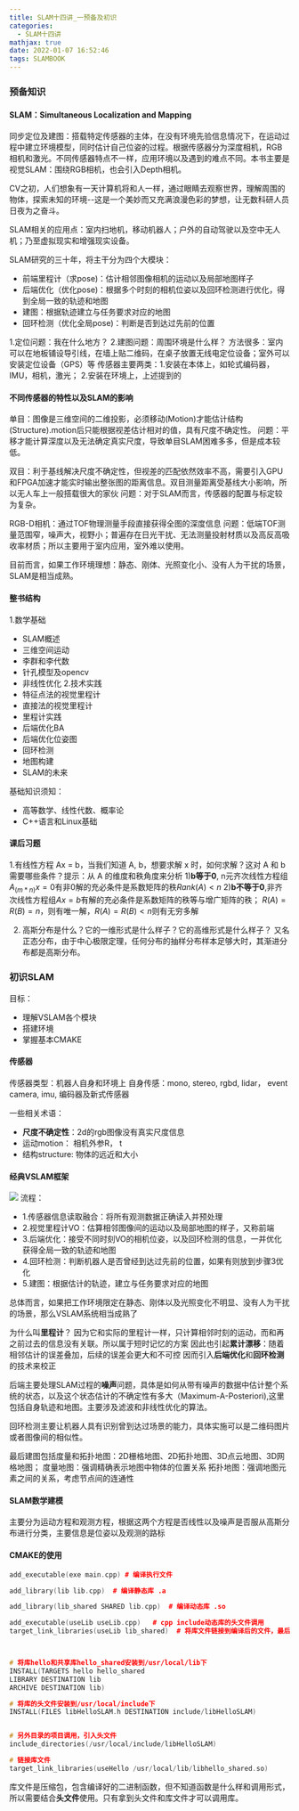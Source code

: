 ```yaml
---
title: SLAM十四讲_一预备及初识
categories:
  - SLAM十四讲
mathjax: true
date: 2022-01-07 16:52:46
tags: SLAMBOOK
---
```


### 预备知识

#### SLAM：Simultaneous Localization and Mapping
同步定位及建图：搭载特定传感器的主体，在没有环境先验信息情况下，在运动过程中建立环境模型，同时估计自己位姿的过程。根据传感器分为深度相机，RGB相机和激光。不同传感器特点不一样，应用环境以及遇到的难点不同。本书主要是视觉SLAM：围绕RGB相机，也会引入Depth相机。

CV之初，人们想象有一天计算机将和人一样，通过眼睛去观察世界，理解周围的物体，探索未知的环境--这是一个美妙而又充满浪漫色彩的梦想，让无数科研人员日夜为之奋斗。

SLAM相关的应用点：室内扫地机，移动机器人；户外的自动驾驶以及空中无人机；乃至虚拟现实和增强现实设备。

SLAM研究的三十年，将主干分为四个大模块：
- 前端里程计（求pose)：估计相邻图像相机的运动以及局部地图样子
- 后端优化（优化pose)：根据多个时刻的相机位姿以及回环检测进行优化，得到全局一致的轨迹和地图
- 建图：根据轨迹建立与任务要求对应的地图
- 回环检测（优化全局pose)：判断是否到达过先前的位置

1.定位问题：我在什么地方？
2.建图问题：周围环境是什么样？
方法很多：室内可以在地板铺设导引线，在墙上贴二维码，在桌子放置无线电定位设备；室外可以安装定位设备（GPS）等
传感器主要两类：1.安装在本体上，如轮式编码器，IMU，相机，激光； 2.安装在环境上，上述提到的

#### 不同传感器的特性以及SLAM的影响
单目：图像是三维空间的二维投影，必须移动(Motion)才能估计结构(Structure).motion后只能根据视差估计相对的值，具有尺度不确定性。
问题：平移才能计算深度以及无法确定真实尺度，导致单目SLAM困难多多，但是成本较低。

双目：利于基线解决尺度不确定性，但视差的匹配依然效率不高，需要引入GPU和FPGA加速才能实时输出整张图的距离信息。双目测量距离受基线大小影响，所以无人车上一般搭载很大的家伙
问题：对于SLAM而言，传感器的配置与标定较为复杂。

RGB-D相机：通过TOF物理测量手段直接获得全图的深度信息
问题：低端TOF测量范围窄，噪声大，视野小；普遍存在日光干扰、无法测量投射材质以及高反高吸收率材质；所以主要用于室内应用，室外难以使用。

目前而言，如果工作环境理想：静态、刚体、光照变化小、没有人为干扰的场景，SLAM是相当成熟。


#### 整书结构
1.数学基础
  - SLAM概述
  - 三维空间运动
  - 李群和李代数
  - 针孔模型及opencv
  - 非线性优化
2.技术实践
  - 特征点法的视觉里程计
  - 直接法的视觉里程计
  - 里程计实践
  - 后端优化BA
  - 后端优化位姿图
  - 回环检测
  - 地图构建
  - SLAM的未来

基础知识须知：
- 高等数学、线性代数、概率论
- C++语言和Linux基础

#### 课后习题
1.有线性方程 Ax = b，当我们知道 A, b，想要求解 x 时，如何求解？这对 A 和 b 需要哪些条件？提示：从 A 的维度和秩角度来分析
1)**b等于0**, n元齐次线性方程组$A_(m*n)x=0$有非0解的充必条件是系数矩阵的秩$Rank(A)<n$
2)**b不等于0**,非齐次线性方程组$Ax=b$有解的充必条件是系数矩阵的秩等与增广矩阵的秩； $R(A)=R(B)=n$，则有唯一解，$R(A)=R(B)<n$则有无穷多解


2. 高斯分布是什么？它的一维形式是什么样子？它的高维形式是什么样子？
又名正态分布，由于中心极限定理，任何分布的抽样分布样本足够大时，其渐进分布都是高斯分布。



### 初识SLAM

目标：
- 理解VSLAM各个模块
- 搭建环境
- 掌握基本CMAKE

#### 传感器
传感器类型：机器人自身和环境上
自身传感：mono, stereo, rgbd, lidar， event camera, imu, 编码器及新式传感器

一些相关术语：
- **尺度不确定性**：2d的rgb图像没有真实尺度信息
- 运动motion： 相机外参R， t
- 结构structure: 物体的远近和大小

#### 经典VSLAM框架
![](/images/02_25_01.png)
流程：
- 1.传感器信息读取融合：将所有观测数据正确读入并预处理
- 2.视觉里程计VO：估算相邻图像间的运动以及局部地图的样子，又称前端
- 3.后端优化：接受不同时刻VO的相机位姿，以及回环检测的信息，一并优化获得全局一致的轨迹和地图
- 4.回环检测：判断机器人是否曾经到达过先前的位置，如果有则放到步骤3优化
- 5.建图：根据估计的轨迹，建立与任务要求对应的地图

总体而言，如果把工作环境限定在静态、刚体以及光照变化不明显、没有人为干扰的场景，那么VSLAM系统相当成熟了

为什么叫**里程计**？ 因为它和实际的里程计一样，只计算相邻时刻的运动，而和再之前过去的信息没有关联。所以属于短时记忆的方案
因此也引起**累计漂移**：随着相邻估计的误差叠加，后续的误差会更大和不可控
因而引入**后端优化**和**回环检测**的技术来校正

后端主要处理SLAM过程的**噪声**问题，具体是如何从带有噪声的数据中估计整个系统的状态，以及这个状态估计的不确定性有多大（Maximum-A-Posteriori),这里包括自身轨迹和地图。主要涉及滤波和非线性优化的算法。

回环检测主要让机器人具有识别曾到达过场景的能力，具体实施可以是二维码图片或者图像间的相似性。

最后建图包括度量和拓扑地图：2D栅格地图、2D拓扑地图、3D点云地图、3D网格地图；
度量地图：强调精确表示地图中物体的位置关系
拓扑地图：强调地图元素之间的关系，考虑节点间的连通性

#### SLAM数学建模
主要分为运动方程和观测方程，根据这两个方程是否线性以及噪声是否服从高斯分布进行分类，主要信息是位姿以及观测的路标

#### CMAKE的使用
``` cpp
add_executable(exe main.cpp) # 编译执行文件

add_library(lib lib.cpp)  # 编译静态库 .a

add_library(lib_shared SHARED lib.cpp)  # 编译动态库 .so

add_executable(useLib useLib.cpp)   # cpp include动态库的头文件调用
target_link_libraries(useLib lib_shared)  # 将库文件链接到编译后的文件，最后链接生成最后的执行文件useLib



# 将库hello和共享库hello_shared安装到/usr/local/lib下
INSTALL(TARGETS hello hello_shared
LIBRARY DESTINATION lib
ARCHIVE DESTINATION lib)

# 将库的头文件安装到/usr/local/include下
INSTALL(FILES libHelloSLAM.h DESTINATION include/libHelloSLAM)


# 另外目录的项目调用，引入头文件
include_directories(/usr/local/include/libHelloSLAM)

# 链接库文件
target_link_libraries(useHello /usr/local/lib/libhello_shared.so)

```
库文件是压缩包，包含编译好的二进制函数，但不知道函数是什么样和调用形式，所以需要结合**头文件**使用。只有拿到头文件和库文件才可以调用库。




